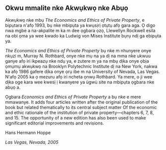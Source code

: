 ## Okwu mmalite nke Akwụkwọ nke Abụọ

Akwụkwọ nke mbụ *The Economics and Ethics of Private Property*, e bipụtara n'afọ 1993, bụ nke mbipụta ya kwụsịrị ọtụtụ afọ gara aga. Ọ digo nwa mgbe a na-akpalite m ka m dee ọgbara ọzọ, Llewellyn Rockwell esila na obi ọma ya wee kwado ka Ludwig von Mises Institute bụrụ ndị ga ebipụta ya.

*The Economics and Ethics of Private Property* bụ nke m nhunyere onye nkụzi m, Murray N. Rothbard, onye nke mụ na ya dị na mma nke ukwuu ganye afọ iri ikpeazụ nke ndụ ya, e zutere m ya na mbụ dịka onye ọbịa ọmụmụ akwụkwọ na Brooklyn Polytechnic Institute dị na New York, nakwa ka afọ 1986 gafere dịka onye ọrụ ibe m na University of Nevada, Las Vegas. N'afọ 2005 ka ọ mezuru afọ iri ncheta ọnwụ Rothbard. Ya mere, o ji wee dịka oge kara wee kwesị ị kwanyere ya ùgwù site na mbipụta ọgbara nke abụọ a.

Ọgbara *Economics and Ethics of Private Property* a bụ nke e mere mmawanye. It adds four articles written after the original publication of the book but related thematically to its central subject matter Of the economic and ethic rationale of the institution of private property—chapters 6, 7, 8, and 15. The opportunity of a new edition has also been used to make significant editorial improvements and revisions.

Hans Hermann Hoppe

*Las Vegas, Nevada, 2005*